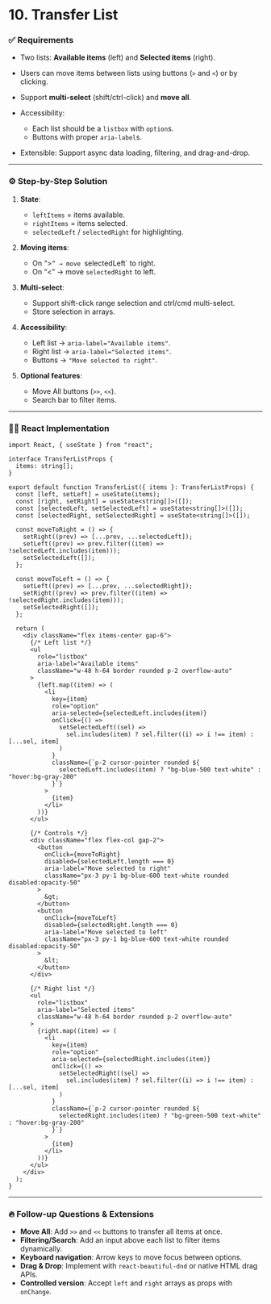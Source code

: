 # **10. Transfer List**

### ✅ Requirements

* Two lists: **Available items** (left) and **Selected items** (right).
* Users can move items between lists using buttons (`>` and `<`) or by clicking.
* Support **multi-select** (shift/ctrl-click) and **move all**.
* Accessibility:

  * Each list should be a `listbox` with `option`s.
  * Buttons with proper `aria-label`s.
* Extensible: Support async data loading, filtering, and drag-and-drop.

---

### ⚙️ Step-by-Step Solution

1. **State**:

   * `leftItems` = items available.
   * `rightItems` = items selected.
   * `selectedLeft` / `selectedRight` for highlighting.
2. **Moving items**:

   * On “>`” → move `selectedLeft\` to right.
   * On “<” → move `selectedRight` to left.
3. **Multi-select**:

   * Support shift-click range selection and ctrl/cmd multi-select.
   * Store selection in arrays.
4. **Accessibility**:

   * Left list → `aria-label="Available items"`.
   * Right list → `aria-label="Selected items"`.
   * Buttons → `"Move selected to right"`.
5. **Optional features**:

   * Move All buttons (`>>`, `<<`).
   * Search bar to filter items.

---

### 🧑‍💻 React Implementation

```tsx
import React, { useState } from "react";

interface TransferListProps {
  items: string[];
}

export default function TransferList({ items }: TransferListProps) {
  const [left, setLeft] = useState(items);
  const [right, setRight] = useState<string[]>([]);
  const [selectedLeft, setSelectedLeft] = useState<string[]>([]);
  const [selectedRight, setSelectedRight] = useState<string[]>([]);

  const moveToRight = () => {
    setRight((prev) => [...prev, ...selectedLeft]);
    setLeft((prev) => prev.filter((item) => !selectedLeft.includes(item)));
    setSelectedLeft([]);
  };

  const moveToLeft = () => {
    setLeft((prev) => [...prev, ...selectedRight]);
    setRight((prev) => prev.filter((item) => !selectedRight.includes(item)));
    setSelectedRight([]);
  };

  return (
    <div className="flex items-center gap-6">
      {/* Left list */}
      <ul
        role="listbox"
        aria-label="Available items"
        className="w-48 h-64 border rounded p-2 overflow-auto"
      >
        {left.map((item) => (
          <li
            key={item}
            role="option"
            aria-selected={selectedLeft.includes(item)}
            onClick={() =>
              setSelectedLeft((sel) =>
                sel.includes(item) ? sel.filter((i) => i !== item) : [...sel, item]
              )
            }
            className={`p-2 cursor-pointer rounded ${
              selectedLeft.includes(item) ? "bg-blue-500 text-white" : "hover:bg-gray-200"
            }`}
          >
            {item}
          </li>
        ))}
      </ul>

      {/* Controls */}
      <div className="flex flex-col gap-2">
        <button
          onClick={moveToRight}
          disabled={selectedLeft.length === 0}
          aria-label="Move selected to right"
          className="px-3 py-1 bg-blue-600 text-white rounded disabled:opacity-50"
        >
          &gt;
        </button>
        <button
          onClick={moveToLeft}
          disabled={selectedRight.length === 0}
          aria-label="Move selected to left"
          className="px-3 py-1 bg-blue-600 text-white rounded disabled:opacity-50"
        >
          &lt;
        </button>
      </div>

      {/* Right list */}
      <ul
        role="listbox"
        aria-label="Selected items"
        className="w-48 h-64 border rounded p-2 overflow-auto"
      >
        {right.map((item) => (
          <li
            key={item}
            role="option"
            aria-selected={selectedRight.includes(item)}
            onClick={() =>
              setSelectedRight((sel) =>
                sel.includes(item) ? sel.filter((i) => i !== item) : [...sel, item]
              )
            }
            className={`p-2 cursor-pointer rounded ${
              selectedRight.includes(item) ? "bg-green-500 text-white" : "hover:bg-gray-200"
            }`}
          >
            {item}
          </li>
        ))}
      </ul>
    </div>
  );
}
```

---

### 🔥 Follow-up Questions & Extensions

* **Move All**: Add `>>` and `<<` buttons to transfer all items at once.
* **Filtering/Search**: Add an input above each list to filter items dynamically.
* **Keyboard navigation**: Arrow keys to move focus between options.
* **Drag & Drop**: Implement with `react-beautiful-dnd` or native HTML drag APIs.
* **Controlled version**: Accept `left` and `right` arrays as props with `onChange`.